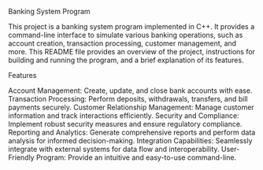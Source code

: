 Banking System Program

This project is a banking system program implemented in C++. It provides a command-line interface to simulate various banking operations, such as account creation, transaction processing, customer management, and more. This README file provides an overview of the project, instructions for building and running the program, and a brief explanation of its features.

Features

Account Management: Create, update, and close bank accounts with ease.
Transaction Processing: Perform deposits, withdrawals, transfers, and bill payments securely.
Customer Relationship Management: Manage customer information and track interactions efficiently.
Security and Compliance: Implement robust security measures and ensure regulatory compliance.
Reporting and Analytics: Generate comprehensive reports and perform data analysis for informed decision-making.
Integration Capabilities: Seamlessly integrate with external systems for data flow and interoperability.
User-Friendly Program: Provide an intuitive and easy-to-use command-line.


